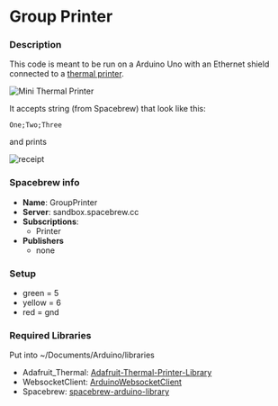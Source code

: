 # Group Printer




### Description

This code is meant to be run on a Arduino Uno with an Ethernet shield connected to a [thermal printer](http://www.adafruit.com/products/597).  

![Mini Thermal Printer](http://www.adafruit.com/images/medium/thermalprinter_MED.jpg)

It accepts string (from Spacebrew) that look like this:

    One;Two;Three

and prints 

![receipt](http://4u.jeffcrouse.info/spatialmedia/receipt.png)


### Spacebrew info

- **Name**: GroupPrinter
- **Server**: sandbox.spacebrew.cc
- **Subscriptions**: 
  - Printer
- **Publishers**
  - none


### Setup
  
- green = 5
- yellow = 6
- red = gnd



### Required Libraries

Put into ~/Documents/Arduino/libraries

- Adafruit_Thermal: [Adafruit-Thermal-Printer-Library](https://github.com/adafruit/Adafruit-Thermal-Printer-Library)
- WebsocketClient: [ArduinoWebsocketClient](https://github.com/labatrockwell/ArduinoWebsocketClient)
- Spacebrew: [spacebrew-arduino-library](https://github.com/labatrockwell/spacebrew-arduino-library)